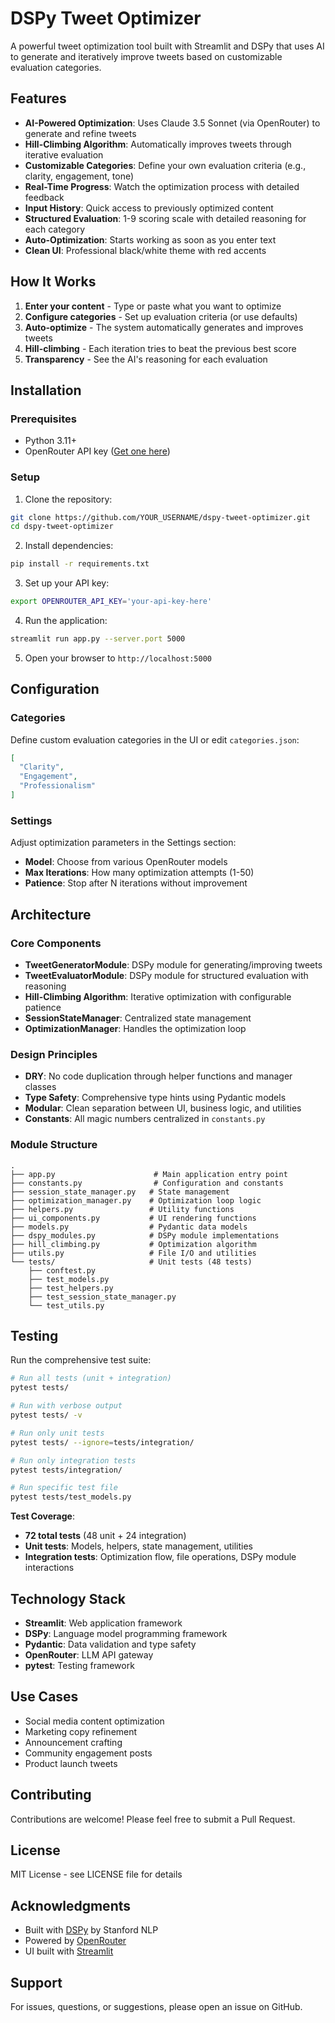 # DSPy Tweet Optimizer

A powerful tweet optimization tool built with Streamlit and DSPy that uses AI to generate and iteratively improve tweets based on customizable evaluation categories.

## Features

- **AI-Powered Optimization**: Uses Claude 3.5 Sonnet (via OpenRouter) to generate and refine tweets
- **Hill-Climbing Algorithm**: Automatically improves tweets through iterative evaluation
- **Customizable Categories**: Define your own evaluation criteria (e.g., clarity, engagement, tone)
- **Real-Time Progress**: Watch the optimization process with detailed feedback
- **Input History**: Quick access to previously optimized content
- **Structured Evaluation**: 1-9 scoring scale with detailed reasoning for each category
- **Auto-Optimization**: Starts working as soon as you enter text
- **Clean UI**: Professional black/white theme with red accents

## How It Works

1. **Enter your content** - Type or paste what you want to optimize
2. **Configure categories** - Set up evaluation criteria (or use defaults)
3. **Auto-optimize** - The system automatically generates and improves tweets
4. **Hill-climbing** - Each iteration tries to beat the previous best score
5. **Transparency** - See the AI's reasoning for each evaluation

## Installation

### Prerequisites

- Python 3.11+
- OpenRouter API key ([Get one here](https://openrouter.ai/))

### Setup

1. Clone the repository:
```bash
git clone https://github.com/YOUR_USERNAME/dspy-tweet-optimizer.git
cd dspy-tweet-optimizer
```

2. Install dependencies:
```bash
pip install -r requirements.txt
```

3. Set up your API key:
```bash
export OPENROUTER_API_KEY='your-api-key-here'
```

4. Run the application:
```bash
streamlit run app.py --server.port 5000
```

5. Open your browser to `http://localhost:5000`

## Configuration

### Categories
Define custom evaluation categories in the UI or edit `categories.json`:
```json
[
  "Clarity",
  "Engagement",
  "Professionalism"
]
```

### Settings
Adjust optimization parameters in the Settings section:
- **Model**: Choose from various OpenRouter models
- **Max Iterations**: How many optimization attempts (1-50)
- **Patience**: Stop after N iterations without improvement

## Architecture

### Core Components

- **TweetGeneratorModule**: DSPy module for generating/improving tweets
- **TweetEvaluatorModule**: DSPy module for structured evaluation with reasoning
- **Hill-Climbing Algorithm**: Iterative optimization with configurable patience
- **SessionStateManager**: Centralized state management
- **OptimizationManager**: Handles the optimization loop

### Design Principles

- **DRY**: No code duplication through helper functions and manager classes
- **Type Safety**: Comprehensive type hints using Pydantic models
- **Modular**: Clean separation between UI, business logic, and utilities
- **Constants**: All magic numbers centralized in `constants.py`

### Module Structure

```
.
├── app.py                      # Main application entry point
├── constants.py                # Configuration and constants
├── session_state_manager.py   # State management
├── optimization_manager.py    # Optimization loop logic
├── helpers.py                 # Utility functions
├── ui_components.py           # UI rendering functions
├── models.py                  # Pydantic data models
├── dspy_modules.py            # DSPy module implementations
├── hill_climbing.py           # Optimization algorithm
├── utils.py                   # File I/O and utilities
└── tests/                     # Unit tests (48 tests)
    ├── conftest.py
    ├── test_models.py
    ├── test_helpers.py
    ├── test_session_state_manager.py
    └── test_utils.py
```

## Testing

Run the comprehensive test suite:

```bash
# Run all tests (unit + integration)
pytest tests/

# Run with verbose output
pytest tests/ -v

# Run only unit tests
pytest tests/ --ignore=tests/integration/

# Run only integration tests
pytest tests/integration/

# Run specific test file
pytest tests/test_models.py
```

**Test Coverage**: 
- **72 total tests** (48 unit + 24 integration)
- **Unit tests**: Models, helpers, state management, utilities
- **Integration tests**: Optimization flow, file operations, DSPy module interactions

## Technology Stack

- **Streamlit**: Web application framework
- **DSPy**: Language model programming framework
- **Pydantic**: Data validation and type safety
- **OpenRouter**: LLM API gateway
- **pytest**: Testing framework

## Use Cases

- Social media content optimization
- Marketing copy refinement
- Announcement crafting
- Community engagement posts
- Product launch tweets

## Contributing

Contributions are welcome! Please feel free to submit a Pull Request.

## License

MIT License - see LICENSE file for details

## Acknowledgments

- Built with [DSPy](https://github.com/stanfordnlp/dspy) by Stanford NLP
- Powered by [OpenRouter](https://openrouter.ai/)
- UI built with [Streamlit](https://streamlit.io/)

## Support

For issues, questions, or suggestions, please open an issue on GitHub.

